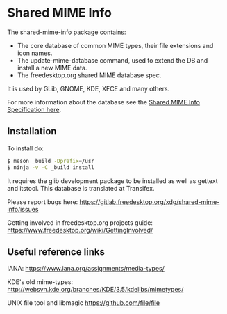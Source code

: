 # Shared MIME Info

The shared-mime-info package contains:

- The core database of common MIME types, their file extensions and icon names.
- The update-mime-database command, used to extend the DB and install a new MIME data.
- The freedesktop.org shared MIME database spec.

It is used by GLib, GNOME, KDE, XFCE and many others.

For more information about the database see the [Shared MIME Info Specification here](https://www.freedesktop.org/wiki/Specifications/shared-mime-info-spec/).

## Installation

To install do:
```sh
$ meson _build -Dprefix=/usr
$ ninja -v -C _build install
```

It requires the glib development package to be installed as well as
gettext and itstool.
This database is translated at Transifex.


Please report bugs here:
  https://gitlab.freedesktop.org/xdg/shared-mime-info/issues

Getting involved in freedesktop.org projects guide:
  https://www.freedesktop.org/wiki/GettingInvolved/


## Useful reference links

IANA:
  https://www.iana.org/assignments/media-types/

KDE's old mime-types:
  http://websvn.kde.org/branches/KDE/3.5/kdelibs/mimetypes/

UNIX file tool and libmagic
  https://github.com/file/file
